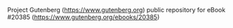 Project Gutenberg (https://www.gutenberg.org) public repository for eBook #20385 (https://www.gutenberg.org/ebooks/20385)

